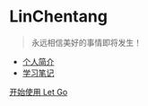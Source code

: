 <!-- _coverpage.md -->

# LinChentang

> 永远相信美好的事情即将发生！

- [个人简介](/docs/个人简介/)
- [学习笔记](/docs/学习笔记/)

[开始使用 Let Go](/README.md)
